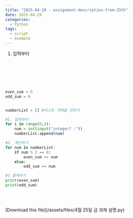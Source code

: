 ```yaml
---
title: "2025-04-28 - assignment-description-from-25th"
date: 2025-04-28
categories:
  - Python
tags:
  - script
  - example
---
```


1. 입력부터

<div style="white-space: pre-wrap; word-break: break-word;">

```python



even_sum = 0 
odd_sum = 0 


numberList = [] #리스트 객체를 만든다 

#1. 입력부터
for i in range(0,4):
    num = int(input("integer? :"))
    numberList.append(num)

#2. 계산하기 
for num in numberList:
    if num % 2 == 0:
        even_sum += num
    else:
        odd_sum += num

#3 출력하기 
print(even_sum)
print(odd_sum)



```

</div>

[Download this file](/assets/files/4월 25일 금 과제 설명.py)
